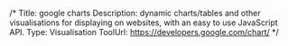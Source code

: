 /*
Title: google charts
Description: dynamic charts/tables and other visualisations for displaying on websites, with an easy to use JavaScript API.
Type: Visualisation
ToolUrl: https://developers.google.com/chart/
*/